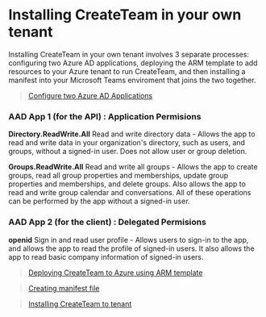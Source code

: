 # Installing CreateTeam in your own tenant

Installing CreateTeam in your own tenant involves 3 separate processes: configuring two Azure AD applications, deploying the ARM template to add resources to your Azure tenant to run CreateTeam, and then installing a manifest into your Microsoft Teams enviroment that joins the two together.

>[Configure two Azure AD Applications](RegisterApplicationAPI)

### AAD App 1 (for the API) : Application Permisions

**Directory.ReadWrite.All** Read and write directory data - Allows the app to read and write data in your organization's directory, such as users, and groups, without a signed-in user. Does not allow user or group deletion.

**Groups.ReadWrite.All** Read and write all groups - Allows the app to create groups, read all group properties and memberships, update group properties and memberships, and delete groups. Also allows the app to read and write group calendar and conversations. All of these operations can be performed by the app without a signed-in user.

### AAD App 2 (for the client) : Delegated Permisions

**openid** Sign in and read user profile - Allows users to sign-in to the app, and allows the app to read the profile of signed-in users. It also allows the app to read basic company information of signed-in users.

>[Deploying CreateTeam to Azure using ARM template](armDeploy.md)

>[Creating manifest file](manifestCreate.md)

>[Installing CreateTeam to tenant](manifestInstall.md)
